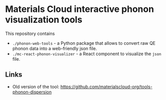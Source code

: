 # Materials Cloud interactive phonon visualization tools

This repository contains

- `./phonon-web-tools` - a Python package that allows to convert raw QE phonon data into a web-friendly json file.
- `./mc-react-phonon-visualizer` - a React component to visualize the `json` file.

## Links

- Old version of the tool: https://github.com/materialscloud-org/tools-phonon-dispersion
